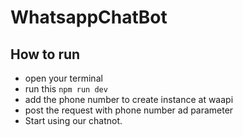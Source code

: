 # WhatsappChatBot

## How to run
- open your terminal
- run this ```npm run dev```
- add the phone number to create instance at waapi
- post the request with phone number ad parameter
- Start using our chatnot.
